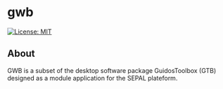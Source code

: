 # gwb  
[![License: MIT](https://img.shields.io/badge/License-MIT-yellow.svg)](https://opensource.org/licenses/MIT)  
  
## About  
  
GWB is a subset of the desktop software package GuidosToolbox (GTB) designed as a module application for the SEPAL plateform.  
